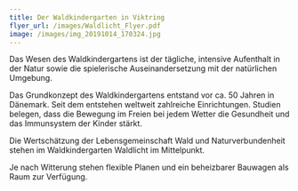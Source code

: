 ```yaml
---
title: Der Waldkindergarten in Viktring
flyer_url: /images/Waldlicht_Flyer.pdf
image: /images/img_20191014_170324.jpg
---
```

Das Wesen des Waldkindergartens ist der tägliche, intensive Aufenthalt in der Natur sowie die spielerische Auseinandersetzung mit der natürlichen Umgebung.

Das Grundkonzept des Waldkindergartens entstand vor ca. 50 Jahren in Dänemark. Seit dem entstehen weltweit zahlreiche Einrichtungen. Studien belegen, dass die Bewegung im Freien bei jedem Wetter die Gesundheit und das Immunsystem der Kinder stärkt.

Die Wertschätzung der Lebensgemeinschaft Wald und Naturverbundenheit stehen im Waldkindergarten Waldlicht im Mittelpunkt.

Je nach Witterung stehen flexible Planen und ein beheizbarer Bauwagen als Raum zur Verfügung.
